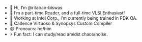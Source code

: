 - 👋 Hi, I’m @ritaban-biswas
- 👀 I’m a part-time Reader, and a full-time VLSI Enthusiast!
- 🌱 Working at Intel Corp., I’m currently being trained in PDK QA. 
- 🔧 Cadence Virtuoso & Synopsys Custom Compiler
- 😄 Pronouns: he/him
- ⚡ Fun fact: I can study/read amidst chaos/noise.

<!---
ritaban-biswas/ritaban-biswas is a ✨ special ✨ repository because its `README.md` (this file) appears on your GitHub profile.
You can click the Preview link to take a look at your changes.
--->
